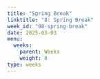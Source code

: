 ```yaml
---
title: "Spring Break"
linktitle: "8: Spring Break"
week_id: "08-spring-break"
date: 2025-03-03
menu:
  weeks:
    parent: Weeks
    weight: 8
type: weeks
---
```

